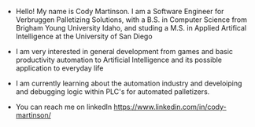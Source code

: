 - Hello! My name is Cody Martinson. I am a Software Engineer for Verbruggen Palletizing Solutions, with a B.S. in Computer Science from Brigham Young University Idaho, 
and studing a M.S. in Applied Artifical Intelligence at the University of San Diego

- I am very interested in general development from games and basic productivity automation to Artificial Intelligence and its possible application to everyday life

- I am currently learning about the automation industry and develoiping and debugging logic within PLC's for automated palletizers. 

- You can reach me on linkedIn https://www.linkedin.com/in/cody-martinson/
